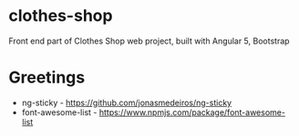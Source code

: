 # clothes-shop
Front end part of Clothes Shop web project, built with Angular 5, Bootstrap

# Greetings
- ng-sticky - https://github.com/jonasmedeiros/ng-sticky
- font-awesome-list - https://www.npmjs.com/package/font-awesome-list
